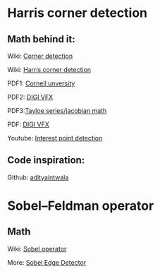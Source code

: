 # Harris corner detection

## Math behind it:
Wiki: [Corner detection](https://en.wikipedia.org/wiki/Corner_detection)

Wiki: [Harris corner detection](https://en.wikipedia.org/wiki/Harris_Corner_Detector)

PDF1: [Cornell unversity](http://www.cs.cornell.edu/courses/cs4670/2015sp/lectures/lec07_harris_web.pdf)

PDF2: [DIGI VFX](https://www.csie.ntu.edu.tw/~cyy/courses/vfx/20spring/lectures/handouts/lec06_feature_4up.pdf)

PDF3:[Tayloe series/jacobian math](http://www.cs.cmu.edu/~16385/s17/Slides/14.4_Alignment__LucasKanade.pdf)

PDF: [DIGI VFX](https://www.csie.ntu.edu.tw/~cyy/courses/vfx/20spring/lectures/handouts/lec06_feature_4up.pdf)

Youtube: [Interest point detection](https://www.youtube.com/watch?v=_qgKQGsuKeQ)

## Code inspiration:

Github: [adityaintwala](https://github.com/adityaintwala/Harris-Corner-Detection)

# Sobel–Feldman operator

## Math 

Wiki: [Sobel operator](https://en.wikipedia.org/wiki/Sobel_operator)

More: [Sobel Edge Detector](https://homepages.inf.ed.ac.uk/rbf/HIPR2/sobel.htm)

